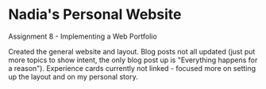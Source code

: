 # Nadia's Personal Website

Assignment 8 - Implementing a Web Portfolio

Created the general website and layout. Blog posts not all updated (just put more topics to show intent, the only blog post up is "Everything happens for a reason"). Experience cards currently not linked - focused more on setting up the layout and on my personal story.

